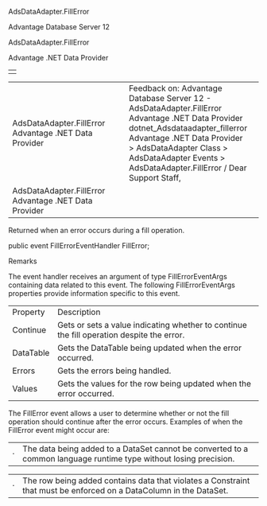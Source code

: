 AdsDataAdapter.FillError




Advantage Database Server 12  

AdsDataAdapter.FillError

Advantage .NET Data Provider

|  |
| --- |
|  |

|  |  |  |  |  |
| --- | --- | --- | --- | --- |
| AdsDataAdapter.FillError  Advantage .NET Data Provider |  |  | Feedback on: Advantage Database Server 12 - AdsDataAdapter.FillError Advantage .NET Data Provider dotnet\_Adsdataadapter\_fillerror Advantage .NET Data Provider > AdsDataAdapter Class > AdsDataAdapter Events > AdsDataAdapter.FillError / Dear Support Staff, |  |
| AdsDataAdapter.FillError  Advantage .NET Data Provider |  |  |  |  |

Returned when an error occurs during a fill operation.

public event FillErrorEventHandler FillError;

Remarks

The event handler receives an argument of type FillErrorEventArgs containing data related to this event. The following FillErrorEventArgs properties provide information specific to this event.

|  |  |
| --- | --- |
| Property | Description |
| Continue | Gets or sets a value indicating whether to continue the fill operation despite the error. |
| DataTable | Gets the DataTable being updated when the error occurred. |
| Errors | Gets the errors being handled. |
| Values | Gets the values for the row being updated when the error occurred. |

The FillError event allows a user to determine whether or not the fill operation should continue after the error occurs. Examples of when the FillError event might occur are:

|  |  |
| --- | --- |
| · | The data being added to a DataSet cannot be converted to a common language runtime type without losing precision. |

|  |  |
| --- | --- |
| · | The row being added contains data that violates a Constraint that must be enforced on a DataColumn in the DataSet. |